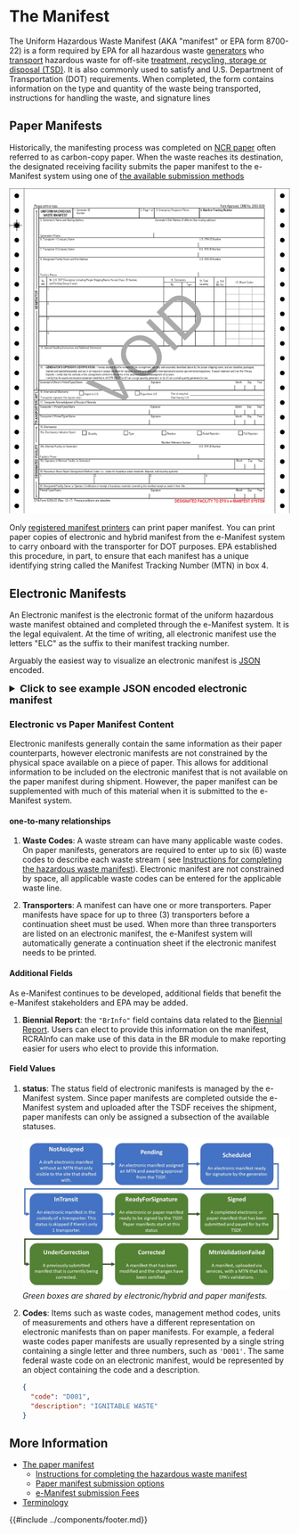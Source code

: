# The Manifest

The Uniform Hazardous Waste Manifest (AKA "manifest" or EPA form 8700-22) is a form required by EPA for all hazardous
waste [generators](./terminology.md#generator) who [transport](./terminology.md#transporter) hazardous waste for
off-site [treatment, recycling, storage or disposal (TSD)](./terminology.md#treatment-storage-or-disposal-facility-tsdf--receiving-facility--designated-facility).
It is also commonly used to satisfy and U.S. Department of Transportation (DOT) requirements. When completed, the form
contains information on the type and quantity of the waste being transported, instructions for handling the waste, and
signature lines

## Paper Manifests

Historically, the manifesting process was completed
on [NCR paper](https://www.google.com/search?client=firefox-b-1-d&q=NCR+paper#ip=1) often referred to
as carbon-copy paper. When the waste reaches its destination, the designated receiving facility submits the paper
manifest to the e-Manifest system using one of
[the available submission methods](https://www.epa.gov/e-manifest/how-submit-hazardous-waste-manifest)

![sample paper manifest](../assets/sample_uniform_hazardous_waste_manifest.png)

Only [registered manifest printers](https://www.epa.gov/hwgenerators/hazardous-waste-manifest-system#printer) can print
paper manifest. You can print paper copies of electronic and hybrid manifest from the e-Manifest system to carry onboard
with the transporter for DOT purposes. EPA established this procedure, in part, to ensure that each manifest has a
unique identifying string called the Manifest Tracking Number (MTN) in box 4.

## Electronic Manifests

An Electronic manifest is the electronic format of the uniform hazardous waste manifest obtained and completed through
the e-Manifest system. It is the legal equivalent. At the time of writing, all electronic manifest use the letters "ELC"
as the suffix to their manifest tracking number.

Arguably the easiest way to visualize an electronic manifest is [JSON](https://www.json.org/json-en.html) encoded.

<details>

   <summary style="font-size: 18px; font-weight: bold">
      Click to see example JSON encoded electronic manifest
   </summary>

```json
{
  "createdDate": "2021-10-20T15:12:35.046+00:00",
  "updatedDate": "2023-06-01T18:26:52.793+00:00",
  "manifestTrackingNumber": "100032713ELC",
  "status": "Signed",
  "discrepancy": false,
  "submissionType": "FullElectronic",
  "originType": "Service",
  "shippedDate": "2023-02-10T05:42:05.246+00:00",
  "receivedDate": "2023-06-01T18:21:18.642+00:00",
  "generator": {
    "epaSiteId": "VATESTGEN001",
    "name": "VA TEST GEN 2021",
    "modified": true,
    "registered": true,
    "mailingAddress": {
      "address1": "123 VA TEST GEN 2021 WAY",
      "city": "ARLINGTON",
      "state": {
        "code": "VA",
        "name": "VIRGINIA"
      },
      "country": {
        "code": "US",
        "name": "UNITED STATES"
      },
      "zip": "22202"
    },
    "siteAddress": {
      "address1": "123 VA TEST GEN 2021 WAY",
      "city": "ARLINGTON",
      "state": {
        "code": "VA",
        "name": "VIRGINIA"
      },
      "country": {
        "code": "US",
        "name": "UNITED STATES"
      },
      "zip": "22202"
    },
    "contact": {
      "phone": {
        "number": "555-555-5555"
      },
      "email": "Testing@EPA.GOV"
    },
    "emergencyPhone": {
      "number": "888-888-8888"
    },
    "electronicSignaturesInfo": [
      {
        "humanReadableDocument": {
          "name": "human-readable.html",
          "size": 174777,
          "mimeType": "TEXT_HTML"
        }
      }
    ],
    "gisPrimary": false,
    "canEsign": true,
    "limitedEsign": true,
    "hasRegisteredEmanifestUser": true
  },
  "transporters": [
    {
      "epaSiteId": "VATESTRAN02",
      "name": "VA TEST TRAN 2021",
      "modified": true,
      "registered": true,
      "mailingAddress": {
        "address1": "321 VA TEST TRAN 2021 ROAD",
        "city": "ARLINGTON",
        "state": {
          "code": "VA",
          "name": "VIRGINIA"
        },
        "country": {
          "code": "US",
          "name": "UNITED STATES"
        },
        "zip": "22202"
      },
      "siteAddress": {
        "address1": "321 VA TEST TRAN 2021 ROAD",
        "city": "ARLINGTON",
        "state": {
          "code": "VA",
          "name": "VIRGINIA"
        },
        "country": {
          "code": "US",
          "name": "UNITED STATES"
        },
        "zip": "22202"
      },
      "contact": {
        "phone": {
          "number": "888-999-8888"
        }
      },
      "electronicSignaturesInfo": [
        {
          "signer": {
            "firstName": "John",
            "lastName": "Doe",
            "userId": "jdoe12345"
          },
          "signatureDate": "2023-02-10T05:42:05.246+00:00",
          "humanReadableDocument": {
            "name": "human-readable.html",
            "size": 181426,
            "mimeType": "TEXT_HTML"
          },
          "signerRole": "Industry",
          "signatureMethod": "QuickerSign"
        }
      ],
      "gisPrimary": false,
      "canEsign": true,
      "limitedEsign": true,
      "hasRegisteredEmanifestUser": true,
      "order": 1
    }
  ],
  "designatedFacility": {
    "epaSiteId": "VATESTTSDF03",
    "name": "VA TEST TSDF 2021",
    "modified": true,
    "registered": true,
    "mailingAddress": {
      "address1": "234 VA TEST TSDF 2021 DRIVE",
      "city": "ARLINGTON",
      "state": {
        "code": "VA",
        "name": "VIRGINIA"
      },
      "country": {
        "code": "US",
        "name": "UNITED STATES"
      },
      "zip": "22202"
    },
    "siteAddress": {
      "address1": "234 VA TEST TSDF 2021 DRIVE",
      "city": "ARLINGTON",
      "state": {
        "code": "VA",
        "name": "VIRGINIA"
      },
      "country": {
        "code": "US",
        "name": "UNITED STATES"
      },
      "zip": "22202"
    },
    "contact": {
      "phone": {
        "number": "555-555-5555"
      },
      "email": "Testing@EPA.GOV"
    },
    "electronicSignaturesInfo": [
      {
        "signer": {
          "firstName": "Jane",
          "lastName": "foo",
          "userId": "janefoo12345"
        },
        "signatureDate": "2023-06-01T18:21:18.642+00:00",
        "humanReadableDocument": {
          "name": "human-readable.html",
          "size": 179135,
          "mimeType": "TEXT_HTML"
        },
        "signerRole": "Industry",
        "signatureMethod": "QuickSign"
      },
      {
        "humanReadableDocument": {
          "name": "human-readable.html",
          "size": 179162,
          "mimeType": "TEXT_HTML"
        }
      }
    ],
    "gisPrimary": false,
    "canEsign": true,
    "limitedEsign": true,
    "hasRegisteredEmanifestUser": true
  },
  "wastes": [
    {
      "dotHazardous": true,
      "dotInformation": {
        "idNumber": {
          "code": "NA1993"
        },
        "printedDotInformation": "NA1993, Waste Diesel fuel, 3, III"
      },
      "quantity": {
        "containerNumber": 13,
        "containerType": {
          "code": "DM",
          "description": "Metal drums, barrels, kegs"
        },
        "quantity": 481,
        "unitOfMeasurement": {
          "code": "G",
          "description": "Gallons"
        }
      },
      "hazardousWaste": {
        "federalWasteCodes": [
          {
            "code": "D001",
            "description": "IGNITABLE WASTE"
          }
        ],
        "tsdfStateWasteCodes": [],
        "generatorStateWasteCodes": []
      },
      "additionalInfo": {
        "comments": [
          {
            "label": "Profile #",
            "description": "E654321",
            "handlerId": "VATESTRAN02"
          }
        ],
        "handlingInstructions": "This Manifest is for testing purposes and does not match reality it's more to show what you can do."
      },
      "lineNumber": 1,
      "br": false,
      "managementMethod": {
        "code": "H040",
        "description": "INCINERATION"
      },
      "pcb": false,
      "discrepancyResidueInfo": {
        "wasteQuantity": false,
        "wasteType": false,
        "residue": false
      },
      "epaWaste": true
    },
    {
      "dotHazardous": false,
      "wasteDescription": "PCB contaminated bags",
      "quantity": {
        "containerNumber": 12,
        "containerType": {
          "code": "BA",
          "description": "Burlap, cloth, paper, or plastic bags"
        },
        "quantity": 132,
        "unitOfMeasurement": {
          "code": "K",
          "description": "Kilograms"
        }
      },
      "hazardousWaste": {
        "federalWasteCodes": [],
        "tsdfStateWasteCodes": [],
        "generatorStateWasteCodes": []
      },
      "additionalInfo": {
        "handlingInstructions": "This Manifest is for testing purposes and does not match reality it's more to show what you can do."
      },
      "lineNumber": 2,
      "br": false,
      "managementMethod": {
        "code": "H040",
        "description": "INCINERATION"
      },
      "pcb": true,
      "pcbInfos": [
        {
          "loadType": {
            "code": "BulkWaste"
          },
          "dateOfRemoval": "2018-04-18T16:00:00.000+00:00",
          "weight": 432,
          "bulkIdentity": "Bulk Waste ID2"
        },
        {
          "loadType": {
            "code": "BulkWaste"
          },
          "dateOfRemoval": "2018-03-18T16:00:00.000+00:00",
          "weight": 432,
          "bulkIdentity": "Bulk Waste ID"
        }
      ],
      "discrepancyResidueInfo": {
        "wasteQuantity": false,
        "wasteType": false,
        "residue": false
      },
      "epaWaste": false
    }
  ],
  "additionalInfo": {
    "handlingInstructions": "On the Manifest level. This Manifest is for testing purposes and does not match reality it's more to show what you can do."
  },
  "rejection": false,
  "residue": false,
  "import": false,
  "containsPreviousRejectOrResidue": false,
  "correctionInfo": {
    "active": true
  }
}
```

</details>

### Electronic vs Paper Manifest Content

Electronic manifests generally contain the same information as their paper counterparts, however electronic manifests
are not constrained by the physical space available on a piece of paper. This allows for additional information to be
included on the electronic manifest that is not available on the paper manifest during shipment. However, the paper
manifest can be supplemented with much of this material when it is submitted to the e-Manifest system.

#### one-to-many relationships

1. **Waste Codes**: A waste stream can have many applicable waste codes. On paper manifests, generators are
   required to enter up to six (6) waste codes to describe each waste stream (
   see [Instructions for completing the hazardous waste manifest](https://www.epa.gov/hwgenerators/uniform-hazardous-waste-manifest-instructions-sample-form-and-continuation-sheet)).
   Electronic manifest are not constrained by space, all applicable waste codes can be entered for the applicable waste
   line.

2. **Transporters**: A manifest can have one or more transporters. Paper manifests have space for up to three (3)
   transporters before a continuation sheet must be used. When more than three transporters are listed on an electronic
   manifest, the e-Manifest system will automatically generate a continuation sheet if the electronic manifest needs to
   be printed.

#### Additional Fields

As e-Manifest continues to be developed, additional fields that benefit the e-Manifest stakeholders and EPA may be
added.

1. **Biennial Report**: the `"BrInfo"` field contains data related to
   the [Biennial Report](https://www.epa.gov/hwgenerators/biennial-hazardous-waste-report). Users can elect to provide
   this information on the manifest, RCRAInfo can make use of this data in the BR module to make reporting easier for
   users who elect to provide this information.

#### Field Values

1. **status**: The status field of electronic manifests is managed by the e-Manifest system. Since paper
   manifests are completed outside the e-Manifest system and uploaded after the TSDF receives the shipment, paper
   manifests can only be assigned a subsection of the available statuses.

   ![manifest status](../assets/manifest_statuses.jpg)
   _Green boxes are shared by electronic/hybrid and paper manifests._

2. **Codes**: Items such as waste codes, management method codes, units of measurements and others have a different
   representation on electronic manifests than on paper manifests. For example, a federal waste codes
   paper manifests are usually represented by a single string containing a single letter and three
   numbers, such as `'D001'`. The same federal waste code on an electronic manifest, would be represented by an object
   containing the code and a description.

   ```json
   {
     "code": "D001",
     "description": "IGNITABLE WASTE"
   }
   ```

## More Information

- [The paper manifest](https://www.epa.gov/hwgenerators/hazardous-waste-manifest-system)
  - [Instructions for completing the hazardous waste manifest](https://www.epa.gov/hwgenerators/uniform-hazardous-waste-manifest-instructions-sample-form-and-continuation-sheet)
  - [Paper manifest submission options](https://www.epa.gov/e-manifest/how-submit-hazardous-waste-manifest)
  - [e-Manifest submission Fees](https://www.epa.gov/e-manifest/e-manifest-user-fees-and-payment-information)
- [Terminology](terminology.md)

{{#include ../components/footer.md}}
